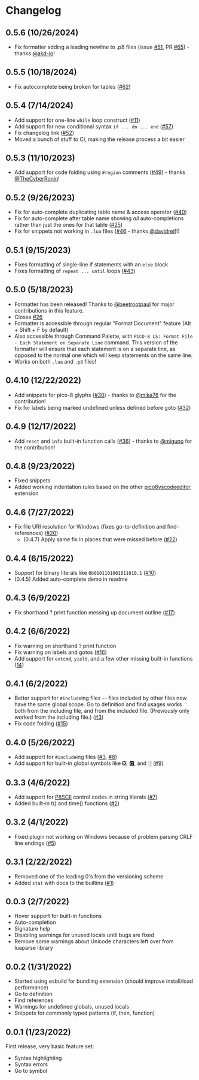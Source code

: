 # Changelog

## 0.5.6 (10/26/2024)

- Fix formatter adding a leading newline to .p8 files (issue [#51](https://github.com/japhib/pico8-ls/issues/51), PR [#65](https://github.com/japhib/pico8-ls/pull/65)) - thanks [@akd-io](https://github.com/akd-io)!

## 0.5.5 (10/18/2024)

- Fix autocomplete being broken for tables ([#62](https://github.com/japhib/pico8-ls/issues/62))

## 0.5.4 (7/14/2024)

- Add support for one-line `while` loop construct ([#11](https://github.com/japhib/pico8-ls/issues/11))
- Add support for new conditional syntax `if ... do ... end` ([#57](https://github.com/japhib/pico8-ls/issues/57))
- Fix changelog link ([#52](https://github.com/japhib/pico8-ls/pull/52))
- Moved a bunch of stuff to CI, making the release process a bit easier

## 0.5.3 (11/10/2023)

- Add support for code folding using `#region` comments ([#49](https://github.com/japhib/pico8-ls/pull/49)) - thanks [@TheCyberRonin](https://github.com/TheCyberRonin)!

## 0.5.2 (9/26/2023)

- Fix for auto-complete duplicating table name & access operator ([#40](https://github.com/japhib/pico8-ls/issues/40))
- Fix for auto-complete after table name showing _all_ auto-completions rather than just the ones for that table ([#25](https://github.com/japhib/pico8-ls/issues/25))
- Fix for snippets not working in `.lua` files ([#46](https://github.com/japhib/pico8-ls/pull/46) - thanks [@davidreif](https://github.com/davidreif)!)

## 0.5.1 (9/15/2023)

- Fixes formatting of single-line if statements with an `else` block
- Fixes formatting of `repeat ... until` loops ([#43](https://github.com/japhib/pico8-ls/issues/43))

## 0.5.0 (5/18/2023)

- Formatter has been released! Thanks to [@beetrootpaul](https://github.com/beetrootpaul) for major contributions in this feature.
- Closes [#26](https://github.com/japhib/pico8-ls/issues/26)
- Formatter is accessible through regular "Format Document" feature (Alt + Shift + F by default)
- Also accessible through Command Palette, with `PICO-8 LS: Format File - Each Statement on Separate Line` command. This version of the formatter will ensure that each statement is on a separate line, as opposed to the normal one which will keep statements on the same line.
- Works on both `.lua` and `.p8` files!

## 0.4.10 (12/22/2022)

- Add snippets for pico-8 glyphs ([#30](https://github.com/japhib/pico8-ls/issues/30)) - thanks to [@mika76](https://github.com/mika76) for the contribution!
- Fix for labels being marked undefined unless defined before goto ([#32](https://github.com/japhib/pico8-ls/issues/32))

## 0.4.9 (12/17/2022)

- Add `reset` and `info` built-in function calls ([#36](https://github.com/japhib/pico8-ls/pull/36)) - thanks to [@miguno](https://github.com/miguno) for the contribution!

## 0.4.8 (9/23/2022)

- Fixed snippets
- Added working indentation rules based on the other [pico8vscodeeditor](https://github.com/grumpydev/pico8vscodeeditor) extension

## 0.4.6 (7/27/2022)

- Fix file URI resolution for Windows (fixes go-to-definition and find-references) ([#20](https://github.com/japhib/pico8-ls/issues/20))
	- (0.4.7) Apply same fix in places that were missed before ([#22](https://github.com/japhib/pico8-ls/issues/22))

## 0.4.4 (6/15/2022)

- Support for binary literals like `0b0101101001011010.1` ([#10](https://github.com/japhib/pico8-ls/issues/10))
- (0.4.5) Added auto-complete demo in readme

## 0.4.3 (6/9/2022)

- Fix shorthand ? print function messing up document outline ([#17](https://github.com/japhib/pico8-ls/issues/17))

## 0.4.2 (6/6/2022)

- Fix warning on shorthand ? print function
- Fix warning on labels and gotos ([#16](https://github.com/japhib/pico8-ls/issues/16))
- Add support for `extcmd`, `yield`, and a few other missing built-in functions ([14](https://github.com/japhib/pico8-ls/issues/14))

## 0.4.1 (6/2/2022)

- Better support for `#include`ing files -- files included by other files now have the same global scope. Go to definition and find usages works both from the including file, and from the included file. (Previously only worked from the including file.) ([#3](https://github.com/japhib/pico8-ls/issues/3))
- Fix code folding ([#15](https://github.com/japhib/pico8-ls/issues/15))

## 0.4.0 (5/26/2022)

- Add support for `#include`ing files ([#3](https://github.com/japhib/pico8-ls/issues/3), [#8](https://github.com/japhib/pico8-ls/issues/8))
- Add support for built-in global symbols like ❎, 🅾️, and ░ ([#9](https://github.com/japhib/pico8-ls/issues/9))

## 0.3.3 (4/6/2022)

- Add support for [P8SCII](https://pico-8.fandom.com/wiki/P8SCII) control codes in string literals ([#7](https://github.com/japhib/pico8-ls/issues/7))
- Added built-in t() and time() functions ([#2](https://github.com/japhib/pico8-ls/issues/2))

## 0.3.2 (4/1/2022)

- Fixed plugin not working on Windows because of problem parsing CRLF line endings ([#5](https://github.com/japhib/pico8-ls/issues/5))

## 0.3.1 (2/22/2022)

- Removed one of the leading 0's from the versioning scheme
- Added `stat` with docs to the builtins ([#1](https://github.com/japhib/pico8-ls/issues/1))

## 0.0.3 (2/7/2022)

- Hover support for built-in functions
- Auto-completion
- Signature help
- Disabling warnings for unused locals until bugs are fixed
- Remove some warnings about Unicode characters left over from luaparse library

## 0.0.2 (1/31/2022)

- Started using esbuild for bundling extension (should improve install/load performance)
- Go to definition
- Find references
- Warnings for undefined globals, unused locals
- Snippets for commonly typed patterns (if, then, function)

## 0.0.1 (1/23/2022)

First release, very basic feature set:
- Syntax highlighting
- Syntax errors
- Go to symbol
